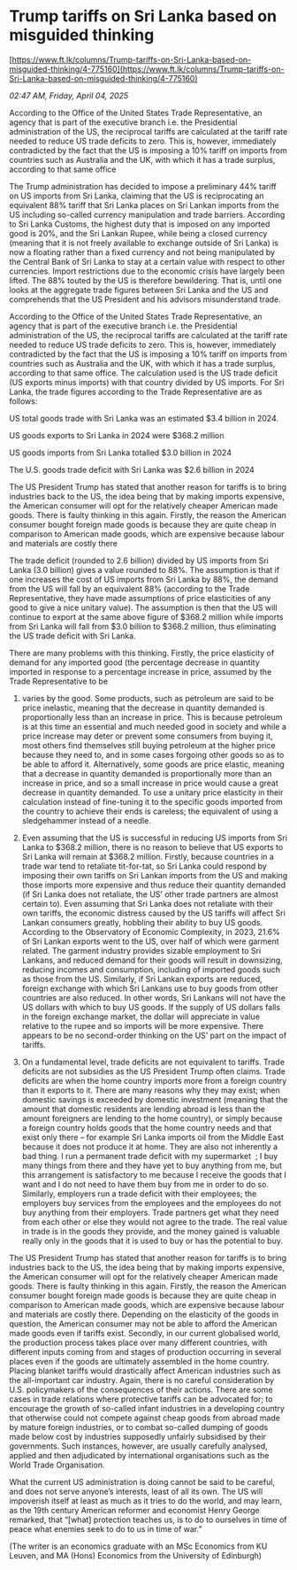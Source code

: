 # Trump tariffs on Sri Lanka based on misguided thinking

[https://www.ft.lk/columns/Trump-tariffs-on-Sri-Lanka-based-on-misguided-thinking/4-775160](https://www.ft.lk/columns/Trump-tariffs-on-Sri-Lanka-based-on-misguided-thinking/4-775160)

*02:47 AM, Friday, April 04, 2025*

According to the Office of the United States Trade Representative, an agency that is part of the executive branch i.e. the Presidential administration of the US, the reciprocal tariffs are calculated at the tariff rate needed to reduce US trade deficits to zero. This is, however, immediately contradicted by the fact that the US is imposing a 10% tariff on imports from countries such as Australia and the UK, with which it has a trade surplus, according to that same office

The Trump administration has decided to impose a preliminary 44% tariff on US imports from Sri Lanka, claiming that the US is reciprocating an equivalent 88% tariff that Sri Lanka places on Sri Lankan imports from the US including so-called currency manipulation and trade barriers. According to Sri Lanka Customs, the highest duty that is imposed on any imported good is 20%, and the Sri Lankan Rupee, while being a closed currency (meaning that it is not freely available to exchange outside of Sri Lanka) is now a floating rather than a fixed currency and not being manipulated by the Central Bank of Sri Lanka to stay at a certain value with respect to other currencies. Import restrictions due to the economic crisis have largely been lifted. The 88% touted by the US is therefore bewildering. That is, until one looks at the aggregate trade figures between Sri Lanka and the US and comprehends that the US President and his advisors misunderstand trade.

According to the Office of the United States Trade Representative, an agency that is part of the executive branch i.e. the Presidential administration of the US, the reciprocal tariffs are calculated at the tariff rate needed to reduce US trade deficits to zero. This is, however, immediately contradicted by the fact that the US is imposing a 10% tariff on imports from countries such as Australia and the UK, with which it has a trade surplus, according to that same office. The calculation used is the US trade deficit (US exports minus imports) with that country divided by US imports. For Sri Lanka, the trade figures according to the Trade Representative are as follows:

US total goods trade with Sri Lanka was an estimated $3.4 billion in 2024.

US goods exports to Sri Lanka in 2024 were $368.2 million

US goods imports from Sri Lanka totalled $3.0 billion in 2024

The U.S. goods trade deficit with Sri Lanka was $2.6 billion in 2024

The US President Trump has stated that another reason for tariffs is to bring industries back to the US, the idea being that by making imports expensive, the American consumer will opt for the relatively cheaper American made goods. There is faulty thinking in this again. Firstly, the reason the American consumer bought foreign made goods is because they are quite cheap in comparison to American made goods, which are expensive because labour and materials are costly there

The trade deficit (rounded to 2.6 billion) divided by US imports from Sri Lanka (3.0 billion) gives a value rounded to 88%. The assumption is that if one increases the cost of US imports from Sri Lanka by 88%, the demand from the US will fall by an equivalent 88% (according to the Trade Representative, they have made assumptions of price elasticities of any good to give a nice unitary value). The assumption is then that the US will continue to export at the same above figure of $368.2 million while imports from Sri Lanka will fall from $3.0 billion to $368.2 million, thus eliminating the US trade deficit with Sri Lanka.

There are many problems with this thinking. Firstly, the price elasticity of demand for any imported good (the percentage decrease in quantity imported in response to a percentage increase in price, assumed by the Trade Representative to be

1) varies by the good. Some products, such as petroleum are said to be price inelastic, meaning that the decrease in quantity demanded is proportionally less than an increase in price. This is because petroleum is at this time an essential and much needed good in society and while a price increase may deter or prevent some consumers from buying it, most others find themselves still buying petroleum at the higher price because they need to, and in some cases forgoing other goods so as to be able to afford it. Alternatively, some goods are price elastic, meaning that a decrease in quantity demanded is proportionally more than an increase in price, and so a small increase in price would cause a great decrease in quantity demanded. To use a unitary price elasticity in their calculation instead of fine-tuning it to the specific goods imported from the country to achieve their ends is careless; the equivalent of using a sledgehammer instead of a needle.

2) Even assuming that the US is successful in reducing US imports from Sri Lanka to $368.2 million, there is no reason to believe that US exports to Sri Lanka will remain at $368.2 million. Firstly, because countries in a trade war tend to retaliate tit-for-tat, so Sri Lanka could respond by imposing their own tariffs on Sri Lankan imports from the US and making those imports more expensive and thus reduce their quantity demanded (if Sri Lanka does not retaliate, the US’ other trade partners are almost certain to). Even assuming that Sri Lanka does not retaliate with their own tariffs, the economic distress caused by the US tariffs will affect Sri Lankan consumers greatly, hobbling their ability to buy US goods. According to the Observatory of Economic Complexity, in 2023, 21.6% of Sri Lankan exports went to the US, over half of which were garment related. The garment industry provides sizable employment to Sri Lankans, and reduced demand for their goods will result in downsizing, reducing incomes and consumption, including of imported goods such as those from the US. Similarly, if Sri Lankan exports are reduced, foreign exchange with which Sri Lankans use to buy goods from other countries are also reduced. In other words, Sri Lankans will not have the US dollars with which to buy US goods. If the supply of US dollars falls in the foreign exchange market, the dollar will appreciate in value relative to the rupee and so imports will be more expensive. There appears to be no second-order thinking on the US’ part on the impact of tariffs.

3) On a fundamental level, trade deficits are not equivalent to tariffs. Trade deficits are not subsidies as the US President Trump often claims. Trade deficits are when the home country imports more from a foreign country than it exports to it. There are many reasons why they may exist; when domestic savings is exceeded by domestic investment (meaning that the amount that domestic residents are lending abroad is less than the amount foreigners are lending to the home country), or simply because a foreign country holds goods that the home country needs and that exist only there – for example Sri Lanka imports oil from the Middle East because it does not produce it at home. They are also not inherently a bad thing. I run a permanent trade deficit with my supermarket  ; I buy many things from there and they have yet to buy anything from me, but this arrangement is satisfactory to me because I receive the goods that I want and I do not need to have them buy from me in order to do so. Similarly, employers run a trade deficit with their employees; the employers buy services from the employees and the employees do not buy anything from their employers. Trade partners get what they need from each other or else they would not agree to the trade. The real value in trade is in the goods they provide, and the money gained is valuable really only in the goods that it is used to buy or has the potential to buy.

The US President Trump has stated that another reason for tariffs is to bring industries back to the US, the idea being that by making imports expensive, the American consumer will opt for the relatively cheaper American made goods. There is faulty thinking in this again. Firstly, the reason the American consumer bought foreign made goods is because they are quite cheap in comparison to American made goods, which are expensive because labour and materials are costly there. Depending on the elasticity of the goods in question, the American consumer may not be able to afford the American made goods even if tariffs exist. Secondly, in our current globalised world, the production process takes place over many different countries, with different inputs coming from and stages of production occurring in several places even if the goods are ultimately assembled in the home country. Placing blanket tariffs would drastically affect American industries such as the all-important car industry. Again, there is no careful consideration by U.S. policymakers of the consequences of their actions. There are some cases in trade relations where protective tariffs can be advocated for; to encourage the growth of so-called infant industries in a developing country that otherwise could not compete against cheap goods from abroad made by mature foreign industries, or to combat so-called dumping of goods made below cost by industries supposedly unfairly subsidised by their governments. Such instances, however, are usually carefully analysed, applied and then adjudicated by international organisations such as the World Trade Organisation.

What the current US administration is doing cannot be said to be careful, and does not serve anyone’s interests, least of all its own. The US will impoverish itself at least as much as it tries to do the world, and may learn, as the 19th century American reformer and economist Henry George remarked, that “[what] protection teaches us, is to do to ourselves in time of peace what enemies seek to do to us in time of war.”

(The writer is an economics graduate with an MSc Economics from KU Leuven, and MA (Hons) Economics from the University of Edinburgh)

